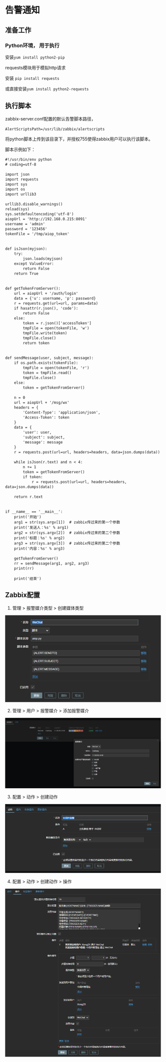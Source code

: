 # 告警通知

## 准备工作

### Python环境， 用于执行

安装`yum install python2-pip`

requests模块用于模拟http请求

安装 `pip install requests`

或直接安装`yum install python2-requests`

## 执行脚本

zabbix-server.conf配置的默认告警脚本路径，

`AlertScriptsPath=/usr/lib/zabbix/alertscripts`

将python脚本上传到该目录下，并授权755使得zabbix用户可以执行该脚本。

脚本示例如下：

```
#!/usr/bin/env python
# coding=utf-8

import json
import requests
import sys
import os
import urllib3

urllib3.disable_warnings()
reload(sys)
sys.setdefaultencoding('utf-8')
aiopUrl = 'http://192.168.0.215:8091'
username = 'admin'
password = '123456'
tokenFile = '/tmp/aiop_token'


def isJson(myjson):
    try:
        json.loads(myjson)
    except ValueError:
        return False
    return True


def getTokenFromServer():
    url = aiopUrl + '/auth/login'
    data = {'u': username, 'p': password}
    r = requests.get(url=url, params=data)
    if hasattr(r.json(), 'code'):
        return False
    else:
        token = r.json()['accessToken']
        tmpFile = open(tokenFile, 'w')
        tmpFile.write(token)
        tmpFile.close()
        return token


def sendMessage(user, subject, message):
    if os.path.exists(tokenFile):
        tmpFile = open(tokenFile, 'r')
        token = tmpFile.read()
        tmpFile.close()
    else:
        token = getTokenFromServer()

    n = 0
    url = aiopUrl + '/msg/wx'
    headers = {
        'Content-Type': 'application/json',
        'Access-Token': token
    }
    data = {
        'user': user,
        'subject': subject,
        'message': message
    }
    r = requests.post(url=url, headers=headers, data=json.dumps(data))

    while isJson(r.text) and n < 4:
        n += 1
        token = getTokenFromServer()
        if token:
            r = requests.post(url=url, headers=headers, data=json.dumps(data))

    return r.text


if __name__ == '__main__':
    print('开始')
    arg1 = str(sys.argv[1])  # zabbix传过来的第一个参数
    print('发送人：%s' % arg1)
    arg2 = str(sys.argv[2])  # zabbix传过来的第二个参数
    print('标题：%s' % arg2)
    arg3 = str(sys.argv[3])  # zabbix传过来的第二个参数
    print('内容：%s' % arg3)

    getTokenFromServer()
    rr = sendMessage(arg1, arg2, arg3)
    print(rr)

    print('结束')
```

## Zabbix配置

1. 管理 > 报警媒介类型 > 创建媒体类型

![](alert-1.png)

2. 管理 > 用户 > 报警媒介 > 添加报警媒介

![](alert-2.png)

3. 配置 > 动作 > 创建动作

![](alert-3.png)

4. 配置 > 动作 > 创建动作 > 操作

![](alert-4.png)
